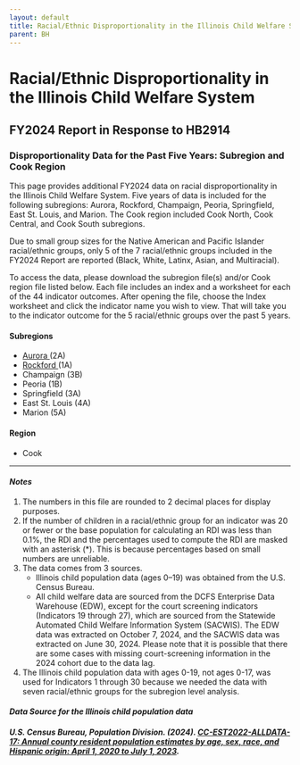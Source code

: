 ```yaml
---
layout: default
title: Racial/Ethnic Disproportionality in the Illinois Child Welfare System
parent: BH
---
```


# Racial/Ethnic Disproportionality in the Illinois Child Welfare System
## FY2024 Report in Response to HB2914
### Disproportionality Data for the Past Five Years: Subregion and Cook Region
<p>
This page provides additional FY2024 data on racial disproportionality in the Illinois Child Welfare System. Five years of data is included for the following subregions: Aurora, Rockford, Champaign, Peoria, Springfield, East St. Louis, and Marion. The Cook region included Cook North, Cook Central, and Cook South subregions. </p>
<p>Due to small group sizes for the Native American and Pacific Islander racial/ethnic groups, only 5 of the 7 racial/ethnic groups included in the FY2024 Report are reported (Black, White, Latinx, Asian, and Multiracial).
</p>
<p>
To access the data, please download the subregion file(s) and/or Cook region file listed below. Each file includes an index and a worksheet for each of the 44 indicator outcomes. After opening the file, choose the Index worksheet and click the indicator name you wish to view. That will take you to the indicator outcome for the 5 racial/ethnic groups over the past 5 years.
</p>

#### Subregions
* <a href="https://cloud.cfrc.illinois.edu/index.php/s/jAkqYD6nx8TpnjN"> Aurora </a>(2A)
* <a href="https://cloud.cfrc.illinois.edu/index.php/s/FaLCSPePgeXRFNn"> Rockford </a>(1A)
* Champaign (3B)
* Peoria (1B)
* Springfield (3A)
* East St. Louis (4A)
* Marion (5A)
#### Region
* Cook  

---  

#### __*Notes*__
1. The numbers in this file are rounded to 2 decimal places for display purposes. 
2. If the number of children in a racial/ethnic group for an indicator was 20 or fewer or the base population for calculating an RDI was less than 0.1%, the RDI and the percentages used to compute the RDI are masked with an asterisk (*). This is because percentages based on small numbers are unreliable.
3. The data comes from 3 sources.
   - Illinois child population data (ages 0–19) was obtained from the U.S. Census Bureau.
   - All child welfare data are sourced from the DCFS Enterprise Data Warehouse (EDW), except for the court screening indicators (Indicators 19 through 27), which are sourced from the Statewide Automated Child Welfare Information System (SACWIS). The EDW data was extracted on October 7, 2024, and the SACWIS data was extracted on June 30, 2024. Please note that it is possible that there are some cases with missing court-screening information in the 2024 cohort due to the data lag.
4. The Illinois child population data with ages 0-19, not ages 0-17, was used for Indicators 1 through 30 because we needed the data with seven racial/ethnic groups for the subregion level analysis.
#### __*Data Source for the Illinois child population data*__
##### U.S. Census Bureau, Population Division. (2024). <a href="https://www2.census.gov/programs-surveys/popest/datasets/2020-2023/counties/asrh/"> CC-EST2022-ALLDATA-17: Annual county resident population estimates by age, sex, race, and Hispanic origin: April 1, 2020 to July 1, 2023</a>.


